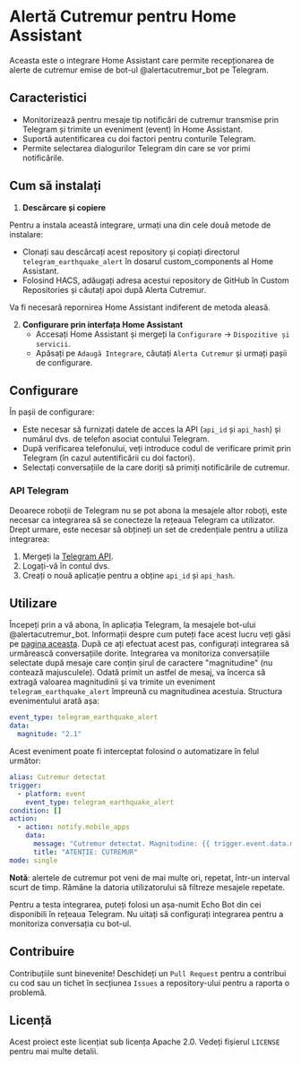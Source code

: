 # Alertă Cutremur pentru Home Assistant

Aceasta este o integrare Home Assistant care permite recepționarea de alerte de cutremur emise de bot-ul @alertacutremur_bot pe Telegram.

## Caracteristici

- Monitorizează pentru mesaje tip notificări de cutremur transmise prin Telegram și trimite un eveniment (event) în Home Assistant.
- Suportă autentificarea cu doi factori pentru conturile Telegram.
- Permite selectarea dialogurilor Telegram din care se vor primi notificările.

## Cum să instalați

1. **Descărcare și copiere**

Pentru a instala această integrare, urmați una din cele două metode de instalare:

- Clonați sau descărcați acest repository și copiați directorul `telegram_earthquake_alert` în dosarul custom_components al Home Assistant.
- Folosind HACS, adăugați adresa acestui repository de GitHub în Custom Repositories și căutați apoi după Alerta Cutremur.

Va fi necesară repornirea Home Assistant indiferent de metoda aleasă.

2. **Configurare prin interfața Home Assistant**
    - Accesați Home Assistant și mergeți la `Configurare` -> `Dispozitive și servicii`.
    - Apăsați pe `Adaugă Integrare`, căutați `Alerta Cutremur` și urmați pașii de configurare.

## Configurare

În pașii de configurare:
- Este necesar să furnizați datele de acces la API (`api_id` și `api_hash`) și numărul dvs. de telefon asociat contului Telegram.
- După verificarea telefonului, veți introduce codul de verificare primit prin Telegram (în cazul autentificării cu doi factori).
- Selectați conversațiile de la care doriți să primiți notificările de cutremur.

### API Telegram

Deoarece roboții de Telegram nu se pot abona la mesajele altor roboți, este necesar ca integrarea să se conecteze la rețeaua Telegram ca utilizator. Drept urmare, este necesar să obțineți un set de credențiale pentru a utiliza integrarea:
1. Mergeți la [Telegram API](https://my.telegram.org/).
2. Logați-vă în contul dvs.
3. Creați o nouă aplicație pentru a obține `api_id` și `api_hash`.

## Utilizare

Începeți prin a vă abona, în aplicația Telegram, la mesajele bot-ului @alertacutremur_bot. Informații despre cum puteți face acest lucru veți găsi pe [pagina aceasta](https://www.infp.ro/index.php?i=tgr). După ce ați efectuat acest pas, configurați integrarea să urmărească conversațiile dorite. Integrarea va monitoriza conversațiile selectate după mesaje care conțin șirul de caractere "magnitudine" (nu contează majusculele). Odată primit un astfel de mesaj, va încerca să extragă valoarea magnitudinii și va trimite un eveniment `telegram_earthquake_alert` împreună cu magnitudinea acestuia. Structura evenimentului arată așa:

```yaml
event_type: telegram_earthquake_alert
data:
  magnitude: "2.1"
```

Acest eveniment poate fi interceptat folosind o automatizare în felul următor:

```yaml
alias: Cutremur detectat
trigger:
  - platform: event
    event_type: telegram_earthquake_alert
condition: []
action:
  - action: notify.mobile_apps
    data:
      message: "Cutremur detectat. Magnitudine: {{ trigger.event.data.magnitude }}"
      title: "ATENȚIE: CUTREMUR"
mode: single
```

**Notă**: alertele de cutremur pot veni de mai multe ori, repetat, într-un interval scurt de timp. Rămâne la datoria utilizatorului să filtreze mesajele repetate.

Pentru a testa integrarea, puteți folosi un așa-numit Echo Bot din cei disponibili în rețeaua Telegram. Nu uitați să configurați integrarea pentru a monitoriza conversația cu bot-ul.

## Contribuire

Contribuțiile sunt binevenite! Deschideți un `Pull Request` pentru a contribui cu cod sau un tichet în secțiunea `Issues` a repository-ului pentru a raporta o problemă.

## Licență

Acest proiect este licențiat sub licența Apache 2.0. Vedeți fișierul `LICENSE` pentru mai multe detalii.
